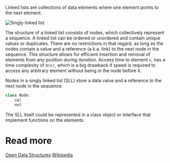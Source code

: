 Linked lists are collections of data elements where one element points to the next element.

![Singly linked list](https://upload.wikimedia.org/wikipedia/commons/6/6d/Singly-linked-list.svg)

The structure of a linked list consists of nodes, which collectively represent a sequence. A linked list can be ordered or unordered and contain unique values or duplicates. There are no restrictions in that regard, as long as the nodes contain a value and a reference (a.k.a. link) to the next node in the sequence. This structure allows for efficient insertion and removal of elements from any position *during iteration*. Access time to element `n`, has a time complexity of `O(n)`, which is a big drawback if speed is required to access any arbitrary element without being in the node before it.

Nodes in a singly linked list (SLL) store a data value and a reference to the next node in the sequence:

```python
class Node:
    val
    nxt
```

The SLL itself could be represented in a class object or interface that implement functions on the elements.

# Read more

[Open Data Structures](https://opendatastructures.org/ods-java/3_1_SLList_Singly_Linked_Li.html)
[Wikipedia](https://en.wikipedia.org/wiki/Linked_list)
